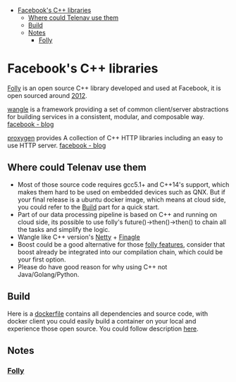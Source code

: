 - [Facebook's C++ libraries](#facebooks-c-libraries)
  - [Where could Telenav use them](#where-could-telenav-use-them)
  - [Build](#build)
  - [Notes](#notes)
    - [Folly](#folly)

# Facebook's C++ libraries

[Folly](https://github.com/facebook/folly) is an open source C++ library developed and used at Facebook, it is open sourced around [2012](https://www.facebook.com/notes/facebook-engineering/folly-the-facebook-open-source-library/10150864656793920/).  

[wangle](https://github.com/facebook/wangle) is a framework providing a set of common client/server abstractions for building services in a consistent, modular, and composable way.  [facebook - blog](https://engineering.fb.com/networking-traffic/wangle-an-asynchronous-c-networking-and-rpc-library/)  

[proxygen](https://github.com/facebook/proxygen) provides A collection of C++ HTTP libraries including an easy to use HTTP server.  [facebook - blog](https://engineering.fb.com/production-engineering/introducing-proxygen-facebook-s-c-http-framework/)  

## Where could Telenav use them
- Most of those source code requires gcc5.1+ and C++14's support, which makes them hard to be used on embedded devices such as QNX.  But if your final release is a ubuntu docker image, which means at cloud side, you could refer to the [Build](#build) part for a quick start.  
- Part of our data processing pipeline is based on C++ and running on cloud side, its possible to use folly's future()->then()->then() to chain all the tasks and simplify the logic.  
- Wangle like C++ version's [Netty](https://netty.io/) + [Finagle](https://twitter.github.io/finagle/)
- Boost could be a good alternative for those [folly features](./doc/folly_general.md), consider that boost already be integrated into our compilation chain, which could be your first option.
- Please do have good reason for why using C++ not Java/Golang/Python.

## Build

Here is a [dockerfile](./fb_cpp_docker/Dockerfile) contains all dependencies and source code, with docker client you could easily build a container on your local and experience those open source.  You could follow description [here](./fb_cpp_docker/README.md).

## Notes

### [Folly](./doc/folly_general.md)


